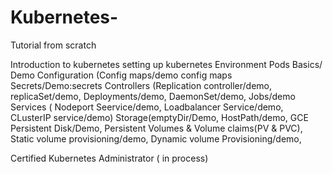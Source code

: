 # Kubernetes-
Tutorial from scratch 

Introduction to kubernetes 
setting up kubernetes Environment 
Pods Basics/ Demo 
Configuration (Config maps/demo config maps
Secrets/Demo:secrets
Controllers (Replication controller/demo, replicaSet/demo, Deployments/demo, DaemonSet/demo, Jobs/demo
Services ( Nodeport Seervice/demo, Loadbalancer Service/demo, CLusterIP service/demo)
Storage(emptyDir/Demo, HostPath/demo, GCE Persistent Disk/Demo, Persistent Volumes & Volume claims(PV & PVC), Static volume provisioning/demo, Dynamic volume Provisioning/demo, 


Certified Kubernetes Administrator ( in process) 
